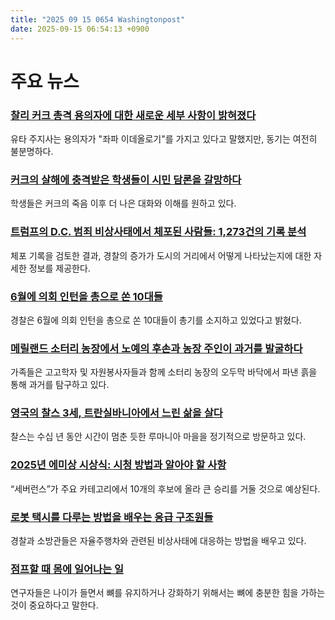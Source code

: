```yaml
---
title: "2025 09 15 0654 Washingtonpost"
date: 2025-09-15 06:54:13 +0900
---
```


# 주요 뉴스

### [찰리 커크 총격 용의자에 대한 새로운 세부 사항이 밝혀졌다](https://www.washingtonpost.com/nation/2025/09/14/charlie-kirk-tyler-robinson-motive/)
유타 주지사는 용의자가 "좌파 이데올로기"를 가지고 있다고 말했지만, 동기는 여전히 불분명하다.

### [커크의 살해에 충격받은 학생들이 시민 담론을 갈망하다](https://www.washingtonpost.com/nation/2025/09/14/kirk-killing-utah-college-violence-discourse/)
학생들은 커크의 죽음 이후 더 나은 대화와 이해를 원하고 있다.

### [트럼프의 D.C. 범죄 비상사태에서 체포된 사람들: 1,273건의 기록 분석](https://www.washingtonpost.com/dc-md-va/2025/09/14/trump-dc-crime-arrests-data-federal-takeover/)
체포 기록을 검토한 결과, 경찰의 증가가 도시의 거리에서 어떻게 나타났는지에 대한 자세한 정보를 제공한다.

### [6월에 의회 인턴을 총으로 쏜 10대들](https://www.washingtonpost.com/dc-md-va/2025/09/14/dc-congressional-intern-killing/)
경찰은 6월에 의회 인턴을 총으로 쏜 10대들이 총기를 소지하고 있었다고 밝혔다.

### [메릴랜드 소터리 농장에서 노예의 후손과 농장 주인이 과거를 발굴하다](https://www.washingtonpost.com/dc-md-va/2025/09/14/slavery-plantation-sotterley-history/)
가족들은 고고학자 및 자원봉사자들과 함께 소터리 농장의 오두막 바닥에서 파낸 흙을 통해 과거를 탐구하고 있다.

### [영국의 찰스 3세, 트란실바니아에서 느린 삶을 살다](https://www.washingtonpost.com/world/2025/09/14/englands-king-charles-iii-lives-another-slower-life-transylvania/)
찰스는 수십 년 동안 시간이 멈춘 듯한 루마니아 마을을 정기적으로 방문하고 있다.

### [2025년 에미상 시상식: 시청 방법과 알아야 할 사항](https://www.washingtonpost.com/style/2025/09/14/emmy-awards-2025-how-to-watch-stream-channel/)
“세버런스”가 주요 카테고리에서 10개의 후보에 올라 큰 승리를 거둘 것으로 예상된다.

### [로봇 택시를 다루는 방법을 배우는 응급 구조원들](https://www.washingtonpost.com/technology/2025/09/14/zoox-robotaxis-vegas-police/)
경찰과 소방관들은 자율주행차와 관련된 비상사태에 대응하는 방법을 배우고 있다.

### [점프할 때 몸에 일어나는 일](https://www.washingtonpost.com/wellness/2025/09/14/jumping-bone-density-exercise/)
연구자들은 나이가 들면서 뼈를 유지하거나 강화하기 위해서는 뼈에 충분한 힘을 가하는 것이 중요하다고 말한다.